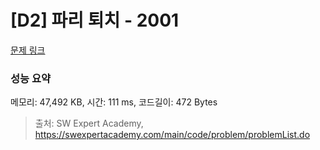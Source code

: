 # [D2] 파리 퇴치 - 2001 

[문제 링크](https://swexpertacademy.com/main/code/problem/problemDetail.do?contestProbId=AV5PzOCKAigDFAUq) 

### 성능 요약

메모리: 47,492 KB, 시간: 111 ms, 코드길이: 472 Bytes



> 출처: SW Expert Academy, https://swexpertacademy.com/main/code/problem/problemList.do